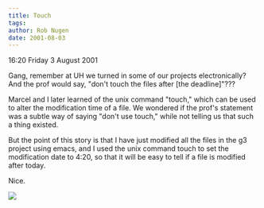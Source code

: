 ```yaml
---
title: Touch
tags: 
author: Rob Nugen
date: 2001-08-03
---
```


<p class=date>16:20 Friday 3 August 2001</p>

<p>Gang, remember at UH we turned in some of our projects
electronically?  And the prof would say, "don't touch the files after
[the deadline]"???</p>

<p>Marcel and I later learned of the unix command "touch," which can
be used to alter the modification time of a file.  We wondered if the
prof's statement was a subtle way of saying "don't use touch," while
not telling us that such a thing existed.</p>

<p>But the point of this story is that I have just modified all the
files in the g3 project using emacs, and I used the unix command touch
to set the modification date to 4:20, so that it will be easy to tell
if a file is modified after today.</p>

<p>Nice.</p>

<p><img src="/images/rob/wL-ROB.gif"/></p>
